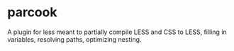 # parcook
A plugin for less meant to partially compile LESS and CSS to LESS, filling in variables, resolving paths, optimizing nesting.
